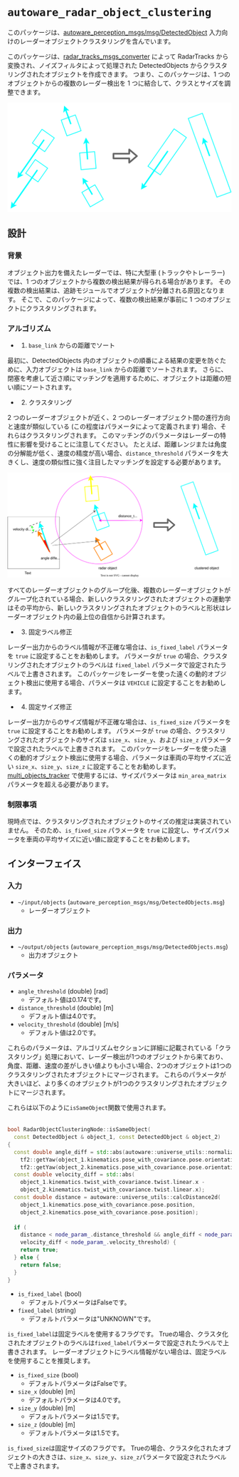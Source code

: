 # `autoware_radar_object_clustering`

このパッケージは、[autoware_perception_msgs/msg/DetectedObject](https://github.com/autowarefoundation/autoware_msgs/tree/main/autoware_perception_msgs/msg/DetectedObject.idl) 入力向けのレーダーオブジェクトクラスタリングを含んでいます。

このパッケージは、[radar_tracks_msgs_converter](https://github.com/autowarefoundation/autoware.universe/tree/main/perception/autoware_radar_tracks_msgs_converter) によって RadarTracks から変換され、ノイズフィルタによって処理された DetectedObjects からクラスタリングされたオブジェクトを作成できます。
つまり、このパッケージは、1 つのオブジェクトからの複数のレーダー検出を 1 つに結合して、クラスとサイズを調整できます。

![radar_clustering](docs/radar_clustering.drawio.svg)

## 設計

### 背景

オブジェクト出力を備えたレーダーでは、特に大型車 (トラックやトレーラー) では、1 つのオブジェクトから複数の検出結果が得られる場合があります。
その複数の検出結果は、追跡モジュールでオブジェクトが分離される原因となります。
そこで、このパッケージによって、複数の検出結果が事前に 1 つのオブジェクトにクラスタリングされます。

### アルゴリズム

- 1. `base_link` からの距離でソート

最初に、DetectedObjects 内のオブジェクトの順番による結果の変更を防ぐために、入力オブジェクトは `base_link` からの距離でソートされます。
さらに、閉塞を考慮して近さ順にマッチングを適用するために、オブジェクトは距離の短い順にソートされます。

- 2. クラスタリング

2 つのレーダーオブジェクトが近く、2 つのレーダーオブジェクト間の進行方向と速度が類似している (この程度はパラメータによって定義されます) 場合、それらはクラスタリングされます。
このマッチングのパラメータはレーダーの特性に影響を受けることに注意してください。
たとえば、距離レンジまたは角度の分解能が低く、速度の精度が高い場合、`distance_threshold` パラメータを大きくし、速度の類似性に強く注目したマッチングを設定する必要があります。

![clustering](docs/clustering.drawio.svg)

すべてのレーダーオブジェクトのグループ化後、複数のレーダーオブジェクトがグループ化されている場合、新しいクラスタリングされたオブジェクトの運動学はその平均から、新しいクラスタリングされたオブジェクトのラベルと形状はレーダーオブジェクト内の最上位の自信から計算されます。

- 3. 固定ラベル修正

レーダー出力からのラベル情報が不正確な場合は、`is_fixed_label` パラメータを `true` に設定することをお勧めします。
パラメータが `true` の場合、クラスタリングされたオブジェクトのラベルは `fixed_label` パラメータで設定されたラベルで上書きされます。
このパッケージをレーダーを使った遠くの動的オブジェクト検出に使用する場合、パラメータは `VEHICLE` に設定することをお勧めします。

- 4. 固定サイズ修正

レーダー出力からのサイズ情報が不正確な場合は、`is_fixed_size` パラメータを `true` に設定することをお勧めします。
パラメータが `true` の場合、クラスタリングされたオブジェクトのサイズは `size_x`、`size_y`、および `size_z` パラメータで設定されたラベルで上書きされます。
このパッケージをレーダーを使った遠くの動的オブジェクト検出に使用する場合、パラメータは車両の平均サイズに近い `size_x`、`size_y`、`size_z` に設定することをお勧めします。
[multi_objects_tracker](https://github.com/autowarefoundation/autoware.universe/tree/main/perception/autoware_multi_object_tracker) で使用するには、サイズパラメータは `min_area_matrix` パラメータを超える必要があります。

### 制限事項

現時点では、クラスタリングされたオブジェクトのサイズの推定は実装されていません。
そのため、`is_fixed_size` パラメータを `true` に設定し、サイズパラメータを車両の平均サイズに近い値に設定することをお勧めします。

## インターフェイス

### 入力

- `~/input/objects` (`autoware_perception_msgs/msg/DetectedObjects.msg`)
  - レーダーオブジェクト

### 出力

- `~/output/objects` (`autoware_perception_msgs/msg/DetectedObjects.msg`)
  - 出力オブジェクト

### パラメータ

- `angle_threshold` (double) [rad]
  - デフォルト値は0.174です。
- `distance_threshold` (double) [m]
  - デフォルト値は4.0です。
- `velocity_threshold` (double) [m/s]
  - デフォルト値は2.0です。

これらのパラメータは、アルゴリズムセクションに詳細に記載されている「クラスタリング」処理において、レーダー検出が1つのオブジェクトから来ており、角度、距離、速度の差がしきい値よりも小さい場合、2つのオブジェクトは1つのクラスタリングされたオブジェクトにマージされます。
これらのパラメータが大きいほど、より多くのオブジェクトが1つのクラスタリングされたオブジェクトにマージされます。

これらは以下のように`isSameObject`関数で使用されます。


```cpp

bool RadarObjectClusteringNode::isSameObject(
  const DetectedObject & object_1, const DetectedObject & object_2)
{
  const double angle_diff = std::abs(autoware::universe_utils::normalizeRadian(
    tf2::getYaw(object_1.kinematics.pose_with_covariance.pose.orientation) -
    tf2::getYaw(object_2.kinematics.pose_with_covariance.pose.orientation)));
  const double velocity_diff = std::abs(
    object_1.kinematics.twist_with_covariance.twist.linear.x -
    object_2.kinematics.twist_with_covariance.twist.linear.x);
  const double distance = autoware::universe_utils::calcDistance2d(
    object_1.kinematics.pose_with_covariance.pose.position,
    object_2.kinematics.pose_with_covariance.pose.position);

  if (
    distance < node_param_.distance_threshold && angle_diff < node_param_.angle_threshold &&
    velocity_diff < node_param_.velocity_threshold) {
    return true;
  } else {
    return false;
  }
}
```

- `is_fixed_label` (bool)
  - デフォルトパラメータはFalseです。
- `fixed_label` (string)
  - デフォルトパラメータは"UNKNOWN"です。

`is_fixed_label`は固定ラベルを使用するフラグです。
Trueの場合、クラスタ化されたオブジェクトのラベルは`fixed_label`パラメータで設定されたラベルで上書きされます。
レーダーオブジェクトにラベル情報がない場合は、固定ラベルを使用することを推奨します。

- `is_fixed_size` (bool)
  - デフォルトパラメータはFalseです。
- `size_x` (double) [m]
  - デフォルトパラメータは4.0です。
- `size_y` (double) [m]
  - デフォルトパラメータは1.5です。
- `size_z` (double) [m]
  - デフォルトパラメータは1.5です。

`is_fixed_size`は固定サイズのフラグです。
Trueの場合、クラスタ化されたオブジェクトの大きさは、`size_x`、`size_y`、`size_z`パラメータで設定されたラベルで上書きされます。


